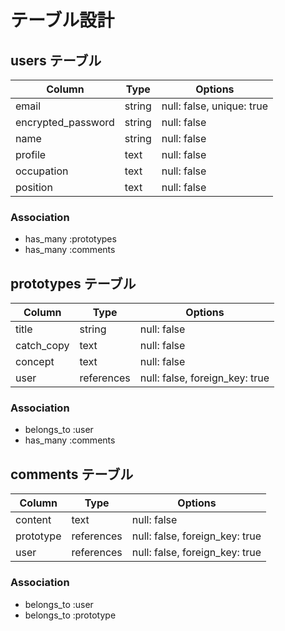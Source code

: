 # テーブル設計

## users テーブル
| Column              | Type    | Options                   |
| ------------------- |---------| ------------------------- |
| email               | string  | null: false, unique: true |
| encrypted_password  | string  | null: false               |
| name                | string  | null: false               |
| profile             | text    | null: false               |
| occupation          | text    | null: false               |
| position            | text    | null: false               |

### Association

- has_many :prototypes
- has_many :comments

## prototypes テーブル
| Column              | Type        | Options                         |
| ------------------- |------------ | ------------------------------- |
| title               | string      | null: false                     |
| catch_copy          | text        | null: false                     |
| concept             | text        | null: false                     |
| user                | references  | null: false, foreign_key: true  |


### Association

- belongs_to :user
- has_many :comments

## comments テーブル
| Column              | Type        | Options                         |
| ------------------- |------------ | ------------------------------- |
| content             | text        | null: false                     |
| prototype           | references  | null: false, foreign_key: true  |
| user                | references  | null: false, foreign_key: true  |

### Association

- belongs_to :user
- belongs_to :prototype
